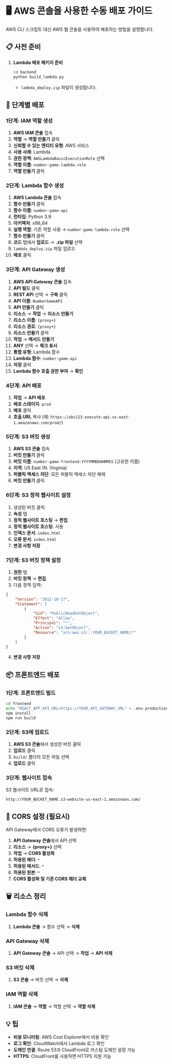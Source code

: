 # 🖥️ AWS 콘솔을 사용한 수동 배포 가이드

AWS CLI 스크립트 대신 AWS 웹 콘솔을 사용하여 배포하는 방법을 설명합니다.

## 📋 사전 준비

1. **Lambda 배포 패키지 준비**
   ```bash
   cd backend
   python build_lambda.py
   ```
   - `lambda_deploy.zip` 파일이 생성됩니다.

## 🚀 단계별 배포

### 1단계: IAM 역할 생성

1. **AWS IAM 콘솔** 접속
2. **역할** → **역할 만들기** 클릭
3. **신뢰할 수 있는 엔티티 유형**: AWS 서비스
4. **사용 사례**: Lambda
5. **권한 정책**: `AWSLambdaBasicExecutionRole` 선택
6. **역할 이름**: `number-game-lambda-role`
7. **역할 만들기** 클릭

### 2단계: Lambda 함수 생성

1. **AWS Lambda 콘솔** 접속
2. **함수 만들기** 클릭
3. **함수 이름**: `number-game-api`
4. **런타임**: Python 3.9
5. **아키텍처**: x86_64
6. **실행 역할**: 기존 역할 사용 → `number-game-lambda-role` 선택
7. **함수 만들기** 클릭
8. **코드** 탭에서 **업로드** → **.zip 파일** 선택
9. `lambda_deploy.zip` 파일 업로드
10. **배포** 클릭

### 3단계: API Gateway 생성

1. **AWS API Gateway 콘솔** 접속
2. **API 빌드** 클릭
3. **REST API** 선택 → **구축** 클릭
4. **API 이름**: `NumberGameAPI`
5. **API 만들기** 클릭
6. **리소스** → **작업** → **리소스 만들기**
7. **리소스 이름**: `{proxy+}`
8. **리소스 경로**: `{proxy+}`
9. **리소스 만들기** 클릭
10. **작업** → **메서드 만들기**
11. **ANY** 선택 → **체크 표시**
12. **통합 유형**: Lambda 함수
13. **Lambda 함수**: `number-game-api`
14. **저장** 클릭
15. **Lambda 함수 호출 권한 부여** → **확인**

### 4단계: API 배포

1. **작업** → **API 배포**
2. **배포 스테이지**: `prod`
3. **배포** 클릭
4. **호출 URL** 복사 (예: `https://abc123.execute-api.us-east-1.amazonaws.com/prod/`)

### 5단계: S3 버킷 생성

1. **AWS S3 콘솔** 접속
2. **버킷 만들기** 클릭
3. **버킷 이름**: `number-game-frontend-YYYYMMDDHHMMSS` (고유한 이름)
4. **지역**: US East (N. Virginia)
5. **퍼블릭 액세스 차단**: 모든 퍼블릭 액세스 차단 해제
6. **버킷 만들기** 클릭

### 6단계: S3 정적 웹사이트 설정

1. 생성된 버킷 클릭
2. **속성** 탭
3. **정적 웹사이트 호스팅** → **편집**
4. **정적 웹사이트 호스팅**: 사용
5. **인덱스 문서**: `index.html`
6. **오류 문서**: `index.html`
7. **변경 사항 저장**

### 7단계: S3 버킷 정책 설정

1. **권한** 탭
2. **버킷 정책** → **편집**
3. 다음 정책 입력:

```json
{
    "Version": "2012-10-17",
    "Statement": [
        {
            "Sid": "PublicReadGetObject",
            "Effect": "Allow",
            "Principal": "*",
            "Action": "s3:GetObject",
            "Resource": "arn:aws:s3:::YOUR_BUCKET_NAME/*"
        }
    ]
}
```

4. **변경 사항 저장**

## 📦 프론트엔드 배포

### 1단계: 프론트엔드 빌드

```bash
cd frontend
echo "REACT_APP_API_URL=https://YOUR_API_GATEWAY_URL" > .env.production
npm install
npm run build
```

### 2단계: S3에 업로드

1. **AWS S3 콘솔**에서 생성한 버킷 클릭
2. **업로드** 클릭
3. `build/` 폴더의 모든 파일 선택
4. **업로드** 클릭

### 3단계: 웹사이트 접속

S3 웹사이트 URL로 접속:
```
http://YOUR_BUCKET_NAME.s3-website-us-east-1.amazonaws.com/
```

## 🔧 CORS 설정 (필요시)

API Gateway에서 CORS 오류가 발생하면:

1. **API Gateway 콘솔**에서 API 선택
2. **리소스** → **{proxy+}** 선택
3. **작업** → **CORS 활성화**
4. **허용된 헤더**: `*`
5. **허용된 메서드**: `*`
6. **허용된 원본**: `*`
7. **CORS 활성화 및 기존 CORS 헤더 교체**

## 🗑️ 리소스 정리

### Lambda 함수 삭제
1. **Lambda 콘솔** → 함수 선택 → **삭제**

### API Gateway 삭제
1. **API Gateway 콘솔** → API 선택 → **작업** → **API 삭제**

### S3 버킷 삭제
1. **S3 콘솔** → 버킷 선택 → **삭제**

### IAM 역할 삭제
1. **IAM 콘솔** → **역할** → 역할 선택 → **역할 삭제**

## 💡 팁

- **비용 모니터링**: AWS Cost Explorer에서 비용 확인
- **로그 확인**: CloudWatch에서 Lambda 로그 확인
- **도메인 연결**: Route 53과 CloudFront로 커스텀 도메인 설정 가능
- **HTTPS**: CloudFront를 사용하면 HTTPS 지원 가능 